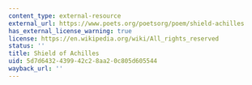 ```yaml
---
content_type: external-resource
external_url: https://www.poets.org/poetsorg/poem/shield-achilles
has_external_license_warning: true
license: https://en.wikipedia.org/wiki/All_rights_reserved
status: ''
title: Shield of Achilles
uid: 5d7d6432-4399-42c2-8aa2-0c805d605544
wayback_url: ''
---
```

